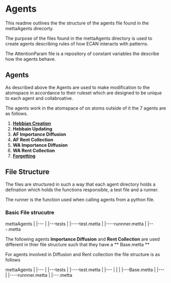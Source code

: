 # Agents

This readme outlines the the structure of the agents file found in the mettaAgents
direcorty.

The purpose of the files found in the mettaAgents directory is used to create agents 
describing rules of how ECAN interacts with patterns. 

The AttentionParam file is a repository of constant variables the describe how
the agents behave.

## Agents

As described above the Agents are used to make modification to the atomspace in
accordance to their ruleset which are designed to be unique to each agent and 
collabroative. 

The agents work in the atomspace of on atoms outside of it the 7 agents are as 
follows.

1. [**Hebbian Creation**](HebbianCreationAgent/README.md)
2. **Hebbain Updating**
3. **AF Importance Diffusion**
4. **AF Rent Collection**
5. **WA Importance Diffusion**
6. **WA Rent Collection**
7. [**Forgetting**](ForgettingAgent/README.md)

## File Structure

The files are structured in such a way that each agent directory holds a defination
which holds the functions responsible, a test file and a runner.

The runner is the function used when calling agents from a python file.

### Basic File strucutre

mettaAgents
|
|---<Agent>
    |
    |---tests
    |   |---<Agent>-test.metta
    |
    |---<Agent>-runnner.metta
    |
    |---<Agent>.metta

The following agents **Importance Diffusion** and **Rent Collection** are 
used different in thier file structure such that they have a ** <Agent>Base.metta **

For agents involved in Diffusion and Rent collection the file structure is as 
follows

mettaAgents 
|
|---<Agent-Base>
    |
    |---tests
    |   |---<Agent>-test.metta
    |
    |---<Base>
    |   |
    |   |---<Agent>Base.metta
    |
    |---<Agent>
        |
        |---<Agent>-runnner.metta
        |
        |---<Agent>.metta
    

